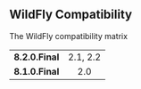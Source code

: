 ## WildFly Compatibility

The WildFly compatibility matrix

|                 |              | 
| --------------- |:------------:|
| **8.2.0.Final** | 2.1, 2.2     |
| **8.1.0.Final** | 2.0          |

